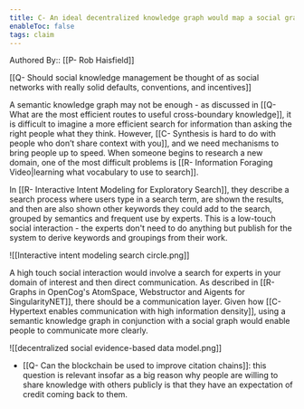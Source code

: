 ```yaml
---
title: C- An ideal decentralized knowledge graph would map a social graph and a knowledge graph
enableToc: false
tags: claim
---
```

Authored By:: [[P- Rob Haisfield]]

[[Q- Should social knowledge management be thought of as social networks with really solid defaults, conventions, and incentives]]

A semantic knowledge graph may not be enough - as discussed in [[Q- What are the most efficient routes to useful cross-boundary knowledge]], it is difficult to imagine a more efficient search for information than asking the right people what they think. However, [[C- Synthesis is hard to do with people who don’t share context with you]], and we need mechanisms to bring people up to speed. When someone begins to research a new domain, one of the most difficult problems is [[R- Information Foraging Video|learning what vocabulary to use to search]].

In [[R- Interactive Intent Modeling for Exploratory Search]], they describe a search process where users type in a search term, are shown the results, and then are also shown other keywords they could add to the search, grouped by semantics and frequent use by experts. This is a low-touch social interaction - the experts don't need to do anything but publish for the system to derive keywords and groupings from their work.

![[Interactive intent modeling search circle.png]]

A high touch social interaction would involve a search for experts in your domain of interest and then direct communication. As described in [[R- Graphs in OpenCog's AtomSpace, Webstructor and Aigents for SingularityNET]], there should be a communication layer. Given how [[C- Hypertext enables communication with high information density]], using a semantic knowledge graph in conjunction with a social graph would enable people to communicate more clearly.

![[decentralized social evidence-based data model.png]]


- [[Q- Can the blockchain be used to improve citation chains]]: this question is relevant insofar as a big reason why people are willing to share knowledge with others publicly is that they have an expectation of credit coming back to them.